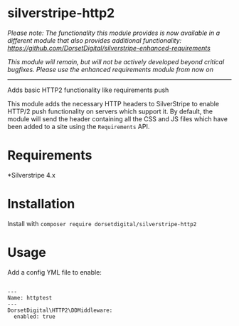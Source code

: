 # silverstripe-http2

*Please note: The functionality this module provides is now available in a different module that also provides additional functionality:  https://github.com/DorsetDigital/silverstripe-enhanced-requirements*

*This module will remain, but will not be actively developed beyond critical bugfixes.  Please use the enhanced requirements module from now on*

--------------------------------------------------------------------


Adds basic HTTP2 functionality like requirements push 

This module adds the necessary HTTP headers to SilverStripe to enable HTTP/2 push functionality on servers which support it.
By default, the module will send the header containing all the CSS and JS files which have been added to a site using the `Requirements` API.


# Requirements
*Silverstripe 4.x

# Installation
Install with `composer require dorsetdigital/silverstripe-http2`

# Usage

Add a config YML file to enable:

```

---
Name: httptest
---
DorsetDigital\HTTP2\DDMiddleware:
  enabled: true
```
